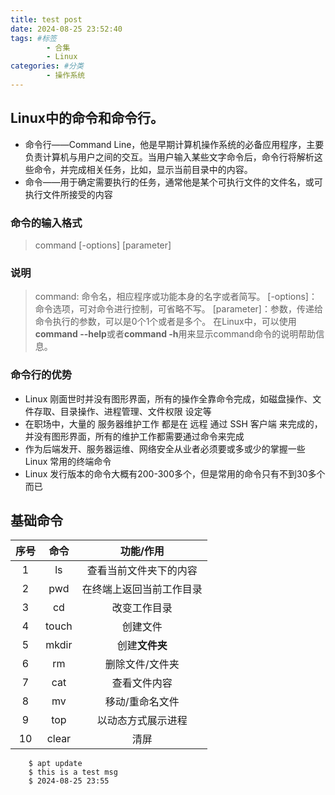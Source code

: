 ```yaml
---
title: test post
date: 2024-08-25 23:52:40
tags: #标签
		- 合集
		- Linux
categories: #分类
		- 操作系统
---
```


## Linux中的命令和命令行。
- 命令行——Command Line，他是早期计算机操作系统的必备应用程序，主要负责计算机与用户之间的交互。当用户输入某些文字命令后，命令行将解析这些命令，并完成相关任务，比如，显示当前目录中的内容。
- 命令——用于确定需要执行的任务，通常他是某个可执行文件的文件名，或可执行文件所接受的内容

### 命令的输入格式
>command [-options] [parameter]
### 说明
> command: 命令名，相应程序或功能本身的名字或者简写。
> [-options]：命令选项，可对命令进行控制，可省略不写。
> [parameter]：参数，传递给命令执行的参数，可以是0个1个或者是多个。
> 在Linux中，可以使用 **command --help**或者**command -h**用来显示command命令的说明帮助信息。
### 命令行的优势
- Linux 刚面世时并没有图形界面，所有的操作全靠命令完成，如磁盘操作、文件存取、目录操作、进程管理、文件权限 设定等
- 在职场中，大量的 服务器维护工作 都是在 远程 通过 SSH 客户端 来完成的，并没有图形界面，所有的维护工作都需要通过命令来完成
- 作为后端发开、服务器运维、网络安全从业者必须要或多或少的掌握一些 Linux 常用的终端命令
- Linux 发行版本的命令大概有200-300多个，但是常用的命令只有不到30多个而已
## 基础命令
| 序号 | 命令 | 功能/作用 |
| :----: | :----: | :----: |
| 1 | ls | 查看当前文件夹下的内容 |
| 2 | pwd | 在终端上返回当前工作目录 |
| 3 | cd | 改变工作目录 |
| 4 | touch | 创建文件 |
| 5 | mkdir | 创建**文件夹** |
| 6 | rm | 删除文件/文件夹 |
| 7 | cat | 查看文件内容 |
| 8 | mv | 移动/重命名文件 |
| 9 | top | 以动态方式展示进程 |
| 10 |clear | 清屏 | 

```Linux
	$ apt update
	$ this is a test msg
	$ 2024-08-25 23:55
```